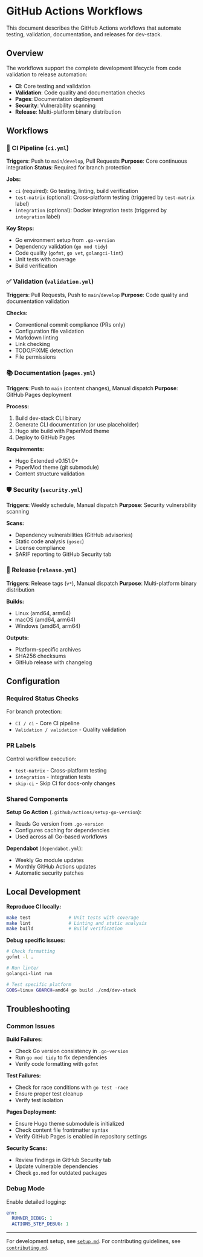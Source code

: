 # GitHub Actions Workflows

This document describes the GitHub Actions workflows that automate testing, validation, documentation, and releases for dev-stack.

## Overview

The workflows support the complete development lifecycle from code validation to release automation:

- **CI**: Core testing and validation
- **Validation**: Code quality and documentation checks
- **Pages**: Documentation deployment
- **Security**: Vulnerability scanning
- **Release**: Multi-platform binary distribution

## Workflows

### 🔄 CI Pipeline (`ci.yml`)

**Triggers**: Push to `main`/`develop`, Pull Requests
**Purpose**: Core continuous integration
**Status**: Required for branch protection

**Jobs:**
- `ci` (required): Go testing, linting, build verification
- `test-matrix` (optional): Cross-platform testing (triggered by `test-matrix` label)
- `integration` (optional): Docker integration tests (triggered by `integration` label)

**Key Steps:**
- Go environment setup from `.go-version`
- Dependency validation (`go mod tidy`)
- Code quality (`gofmt`, `go vet`, `golangci-lint`)
- Unit tests with coverage
- Build verification

### ✅ Validation (`validation.yml`)

**Triggers**: Pull Requests, Push to `main`/`develop`
**Purpose**: Code quality and documentation validation

**Checks:**
- Conventional commit compliance (PRs only)
- Configuration file validation
- Markdown linting
- Link checking
- TODO/FIXME detection
- File permissions

### 📚 Documentation (`pages.yml`)

**Triggers**: Push to `main` (content changes), Manual dispatch
**Purpose**: GitHub Pages deployment

**Process:**
1. Build dev-stack CLI binary
2. Generate CLI documentation (or use placeholder)
3. Hugo site build with PaperMod theme
4. Deploy to GitHub Pages

**Requirements:**
- Hugo Extended v0.151.0+
- PaperMod theme (git submodule)
- Content structure validation

### 🛡️ Security (`security.yml`)

**Triggers**: Weekly schedule, Manual dispatch
**Purpose**: Security vulnerability scanning

**Scans:**
- Dependency vulnerabilities (GitHub advisories)
- Static code analysis (`gosec`)
- License compliance
- SARIF reporting to GitHub Security tab

### 🚀 Release (`release.yml`)

**Triggers**: Release tags (`v*`), Manual dispatch
**Purpose**: Multi-platform binary distribution

**Builds:**
- Linux (amd64, arm64)
- macOS (amd64, arm64)
- Windows (amd64, arm64)

**Outputs:**
- Platform-specific archives
- SHA256 checksums
- GitHub release with changelog

## Configuration

### Required Status Checks

For branch protection:
- `CI / ci` - Core CI pipeline
- `Validation / validation` - Quality validation

### PR Labels

Control workflow execution:
- `test-matrix` - Cross-platform testing
- `integration` - Integration tests
- `skip-ci` - Skip CI for docs-only changes

### Shared Components

**Setup Go Action** (`.github/actions/setup-go-version`):
- Reads Go version from `.go-version`
- Configures caching for dependencies
- Used across all Go-based workflows

**Dependabot** (`dependabot.yml`):
- Weekly Go module updates
- Monthly GitHub Actions updates
- Automatic security patches

## Local Development

**Reproduce CI locally:**
```bash
make test              # Unit tests with coverage
make lint              # Linting and static analysis
make build             # Build verification
```

**Debug specific issues:**
```bash
# Check formatting
gofmt -l .

# Run linter
golangci-lint run

# Test specific platform
GOOS=linux GOARCH=amd64 go build ./cmd/dev-stack
```

## Troubleshooting

### Common Issues

**Build Failures:**
- Check Go version consistency in `.go-version`
- Run `go mod tidy` to fix dependencies
- Verify code formatting with `gofmt`

**Test Failures:**
- Check for race conditions with `go test -race`
- Ensure proper test cleanup
- Verify test isolation

**Pages Deployment:**
- Ensure Hugo theme submodule is initialized
- Check content file frontmatter syntax
- Verify GitHub Pages is enabled in repository settings

**Security Scans:**
- Review findings in GitHub Security tab
- Update vulnerable dependencies
- Check `go.mod` for outdated packages

### Debug Mode

Enable detailed logging:
```yaml
env:
  RUNNER_DEBUG: 1
  ACTIONS_STEP_DEBUG: 1
```

---

For development setup, see [`setup.md`](setup.md).
For contributing guidelines, see [`contributing.md`](contributing.md).
